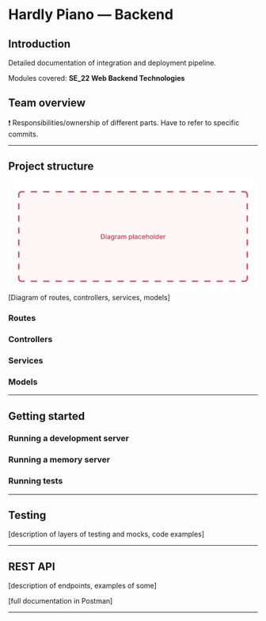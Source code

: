 # Hardly Piano — Backend

## Introduction

Detailed documentation of integration and deployment pipeline.

Modules covered: **SE_22 Web Backend Technologies**

## Team overview

❗ Responsibilities/ownership of different parts. Have to refer to specific commits.

---

## Project structure

![placeholder-name](.//img/placeholder.jpg)
[Diagram of routes, controllers, services, models]

### Routes

### Controllers

### Services

### Models

---

## Getting started

### Running a development server

### Running a memory server

### Running tests

---

## Testing

[description of layers of testing and mocks, code examples]

---

## REST API

[description of endpoints, examples of some]

[full documentation in Postman]

---
